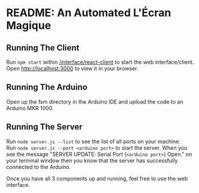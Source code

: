 # README: An Automated L'Écran Magique

## Running The Client

Run `npm start` within [/interface/react-client](/interface/react-client) to start the web interface/client.\
Open [http://localhost:3000](http://localhost:3000) to view it in your browser.

## Running The Arduino

Open up the fsm directory in the Arduino IDE and upload the code to an Arduino MKR 1000.

## Running The Server

Run `node server.js --list` to see the list of all ports on your machine.\
Run `node server.js --port <arduino port>` to start the server.
When you see the message "SERVER UPDATE: Serial Port (`<arduino port>`) Open."
on your terminal window then you know that the server has successfully connected
to the Arduino.

Once you have all 3 components up and running, feel free to use the web interface.
